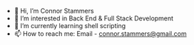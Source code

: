 - 👋 Hi, I’m Connor Stammers
- 👀 I’m interested in Back End & Full Stack Development
- 🌱 I’m currently learning shell scripting
- 📫 How to reach me: Email - connor.stammers@gmail.com

<!---
CStammers/CStammers is a ✨ special ✨ repository because its `README.md` (this file) appears on your GitHub profile.
You can click the Preview link to take a look at your changes.
--->
